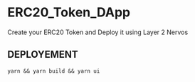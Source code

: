 # ERC20_Token_DApp
Create your ERC20 Token  and Deploy it using Layer 2 Nervos 
## DEPLOYEMENT
```
yarn && yarn build && yarn ui

```
